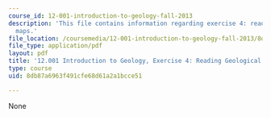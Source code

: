 ```yaml
---
course_id: 12-001-introduction-to-geology-fall-2013
description: 'This file contains information regarding exercise 4: reading geological
  maps.'
file_location: /coursemedia/12-001-introduction-to-geology-fall-2013/8db87a6963f491cfe68d61a2a1bcce51_MIT12_001F13_Ex4_Geolo_Map.pdf
file_type: application/pdf
layout: pdf
title: '12.001 Introduction to Geology, Exercise 4: Reading Geological Maps'
type: course
uid: 8db87a6963f491cfe68d61a2a1bcce51

---
```

None